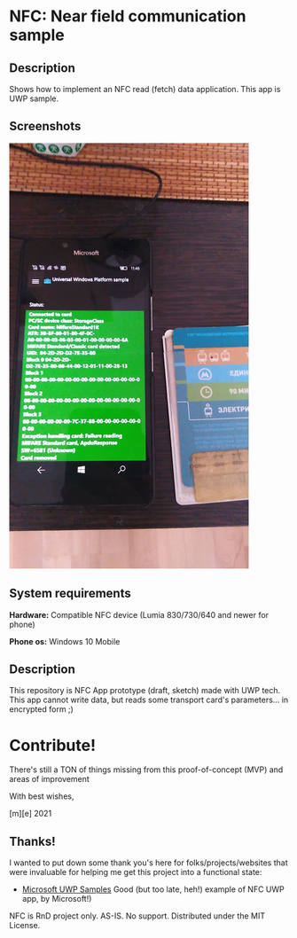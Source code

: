 # NFC: Near field communication sample

## Description 

Shows how to implement an NFC read (fetch) data application. 
This app is UWP sample.

## Screenshots
![Shot 1](Images/shot1.png)

## System requirements

**Hardware:** Compatible NFC device (Lumia 830/730/640 and newer for phone)

**Phone os:** Windows 10 Mobile

## Description
This repository is NFC App prototype (draft, sketch) made with UWP tech. 
This app cannot write data, but reads some transport card's parameters... in encrypted form ;) 

# Contribute!
There's still a TON of things missing from this proof-of-concept (MVP) and areas of improvement 

With best wishes,

  [m][e] 2021

## Thanks!
I wanted to put down some thank you's here for folks/projects/websites that were invaluable 
for helping me get this project into a functional state:
- [Microsoft UWP Samples](https://github.com/microsoft/windows-universal-samples/) Good (but too late, heh!) example of NFC UWP app, by Microsoft!)

NFC is RnD project only. AS-IS. No support. Distributed under the MIT License.




